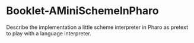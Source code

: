 # Booklet-AMiniSchemeInPharo
Describe the implementation  a little scheme interpreter in Pharo as pretext to play with a language interpreter.
